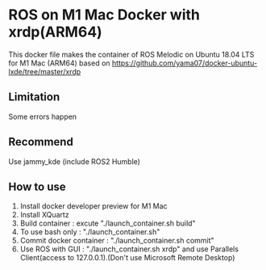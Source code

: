 # ROS on M1 Mac Docker with xrdp(ARM64)
 This docker file makes the container of ROS Melodic on Ubuntu 18.04 LTS for M1 Mac (ARM64) based on https://github.com/yama07/docker-ubuntu-lxde/tree/master/xrdp
## Limitation
 Some errors happen

## Recommend
 Use jammy_kde (include ROS2 Humble)

## How to use
1. Install docker developer preview for M1 Mac
2. Install XQuartz
2. Build container : excute "./launch_container.sh build"
3. To use bash only : "./launch_container.sh"
4. Commit docker container : "./launch_container.sh commit"
5. Use ROS with GUI : "./launch_container.sh xrdp" and use Parallels Client(access to 127.0.0.1).(Don't use Microsoft Remote Desktop)
